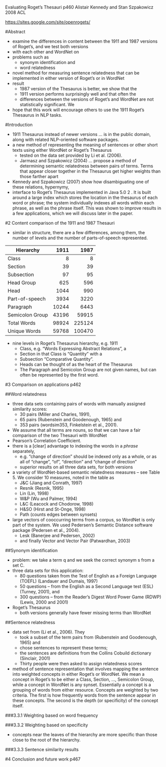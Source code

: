 Evaluating Roget’s Thesauri p460
Alistair Kennedy and Stan Szpakowicz
2008 ACL

https://sites.google.com/site/openrogets/

#Abstract

* examine the differences in content between the 1911 and 1987 versions of
  Roget’s, and we test both versions 
* with each other and WordNet on 
* problems such as 
  * synonym identification and 
  * word relatedness
* novel method for measuring sentence relatedness that can be implemented in
  either version of Roget’s or in WordNet
* result
  * 1987 version of the Thesaurus is better, we show that the 
  * 1911 version performs surprisingly well and that often the 
  * differences between the versions of Roget’s and WordNet are not
    statistically significant. We 
* hope that this work will encourage others to use the 1911 Roget’s Thesaurus
in NLP tasks.

#Introduction

* 1911 Thesaurus instead of newer versions ... is in the public domain,
  along with related NLP-oriented software packages.
* a new method of representing the meaning of sentences or other short texts
  using either WordNet or Roget’s Thesaurus
  * tested on the data set provided by Li et al. (2006).
  * Jarmasz and Szpakowicz (2004) ... propose a method of determining semantic
    relatedness between pairs of terms.  Terms that appear closer together in
    the Thesaurus get higher weights than those farther apart
* Kennedy and Szpakowicz (2007) show how disambiguating one of these
  relations, hypernymy,
* interface to Roget’s Thesaurus implemented in Java 5.0 2 .  It is built
  around a large index which stores the location in the thesaurus of each
  word or phrase; the system individually indexes all words within each
  phrase, as well as the phrase itself. This was shown to improve results in a
  few applications, which we will discuss later in the paper.

#2 Content comparison of the 1911 and 1987 Thesauri

* similar in structure, there are a few differences, among them, the number
  of levels and the number of parts-of-speech represented.

| Hierarchy       | 1911  | 1987   |
|-----------------|------:|-------:|
| Class           | 8     | 8      |
| Section         | 39    | 39     |
| Subsection      | 97    | 95     |
| Head Group      | 625   | 596    |
| Head            | 1044  | 990    |
| Part-of-speech  | 3934  | 3220   |
| Paragraph       | 10244 | 6443   |
| Semicolon Group | 43196 | 59915  |
| Total Words     | 98924 | 225124 |
| Unique Words    | 59768 | 100470 |

* nine levels in Roget’s Thesaurus hierarchy, e.g. 1911
  * Class, e.g. “Words Expressing Abstract Relations”, a
  * Section in that Class is “Quantity” with a 
  * Subsection “Comparative Quantity”. 
  * Heads can be thought of as the heart of the Thesaurus
  * The Paragraph and Semicolon Group are not given names, but can often
    be represented by the first word.

#3 Comparison on applications p462

##Word relatedness

* three data sets containing pairs of words with manually assigned similarity
  scores: 
  * 30 pairs (Miller and Charles, 1991), 
  * 65 pairs (Rubenstein and Goodenough, 1965) and 
  * 353 pairs (wordsim353, Finkelstein et al., 2001). 
* We assume that all terms are nouns, so that we can have a fair comparison of
  the two Thesauri with WordNet
* Pearson’s Correlation Coefficient.
* there is a [clear] advantage to indexing the words in a _phrase_ separately,
  * e.g. “change of direction” should be indexed only as a whole, or as all of
    “change”, “of”, “direction” and “change of direction”
  * superior results on all three data sets, for both versions
* a variety of WordNet-based semantic relatedness measures – see Table 5. We
  consider 10 measures, noted in the table as 
  * J&C (Jiang and Conrath, 1997)
  * Resnik (Resnik, 1995)
  * Lin (Lin, 1998)
  * W&P (Wu and Palmer, 1994)
  * L&C (Leacock and Chodorow, 1998)
  * H&SO (Hirst and St-Onge, 1998)
  * Path (counts edges between synsets)
* large vectors of cooccurring terms from a corpus, so WordNet is only part of
  the system. We used Pedersen’s Semantic Distance software package (Pedersen
  et al., 2004).
  * Lesk (Banerjee and Pedersen, 2002)
  * and finally Vector and Vector Pair (Patwardhan, 2003)

##Synonym identification

* problem: we take a term q and we seek the correct synonym s from a set C.
* three data sets for this application: 
  * 80 questions taken from the Test of English as a Foreign Language (TOEFL)
    (Landauer and Dumais, 1997)
  * 50 questions – from the English as a Second Language test (ESL) 
    (Turney, 2001), and 
  * 300 questions – from the Reader’s Digest Word Power Game (RDWP) 
    (Lewis, 2000 and 2001)
* Roget’s Thesaurus 
  * both versions generally have fewer missing terms than WordNet

##Sentence relatedness

* data set from (Li et al., 2006).  They 
  * took a subset of the term pairs from (Rubenstein and Goodenough, 1965) and
  * chose sentences to represent these terms; 
  * the sentences are definitions from the Collins Cobuild dictionary
    (Sinclair, 2001)
  * Thirty people were then asked to assign relatedness scores
* method of sentence representation that involves mapping the sentence into
  weighted concepts in either Roget’s or WordNet. We mean a concept in
  Roget’s to be either a Class, Section, ..., Semicolon Group, while a concept
  in WordNet is any synset. Essentially a concept is a grouping of words from
  either resource. Concepts are weighted by two criteria. The first is how
  frequently words from the sentence appear in these concepts. The second is
  the depth (or specificity) of the concept itself.

###3.3.1 Weighting based on word frequency

###3.3.2 Weighting based on specificity

* concepts near the leaves of the hierarchy are more specific than those close
  to the root of the hierarchy.  

###3.3.3 Sentence similarity results

#4 Conclusion and future work p467
